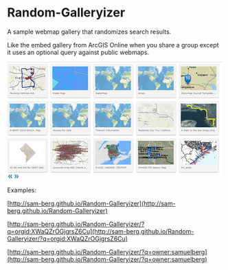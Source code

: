 # Random-Galleryizer
A sample webmap gallery that randomizes search results.

Like the embed gallery from ArcGIS Online when you share a group except it uses an optional query against public webmaps.

![RandomGalleryizer](https://raw.githubusercontent.com/sam-berg/Random-Galleryizer/master/Gallery_files/scr.png)

Examples:

[http://sam-berg.github.io/Random-Galleryizer](http://sam-berg.github.io/Random-Galleryizer)

[http://sam-berg.github.io/Random-Galleryizer/?q=orgid:XWaQZrOGjgrsZ6Cu](http://sam-berg.github.io/Random-Galleryizer/?q=orgid:XWaQZrOGjgrsZ6Cu)

[http://sam-berg.github.io/Random-Galleryizer/?q=owner:samuelberg](http://sam-berg.github.io/Random-Galleryizer/?q=owner:samuelberg)




